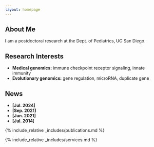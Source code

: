 ```yaml
---
layout: homepage
---
```


## About Me

I am a postdoctoral research at the Dept. of Pediatrics, UC San Diego.

## Research Interests

- **Medical genomics:** immune checkpoint receptor signaling, innate immunity
- **Evolutionary genomics:** gene regulation, microRNA, duplicate gene

## News

- **[Jul. 2024]**
- **[Sep. 2021]**
- **[Jun. 2021]**
- **[Jul. 2014]**


{% include_relative _includes/publications.md %}

{% include_relative _includes/services.md %}

